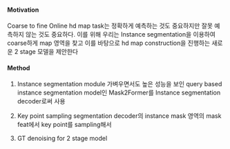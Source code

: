#### Motivation
Coarse to fine
Online hd map task는 정확하게 예측하는 것도 중요하지만 잘못 예측하지 않는 것도 중요하다.
이를 위해 우리는 Instance segmentation을 이용하여 coarse하게 map 영역을 찾고 이를 바탕으로 hd map construction을 진행하는 새로운 2 stage 모델을 제안한다

#### Method
1. Instance segmentation module
		가벼우면서도 높은 성능을 보인 query based instance segmentation model인 Mask2Former를 Instance segmentation decoder로써 사용 

3. Key point sampling
		segmentation decoder의 instance mask 영역의 mask feat에서 key point를 sampling해서 


3. GT denoising for 2 stage model